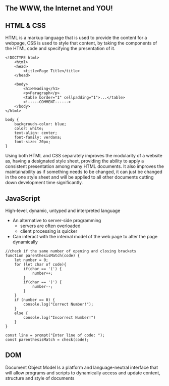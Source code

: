 ## The WWW, the Internet and YOU!


## HTML & CSS
HTML is a markup language that is used to provide the content for a webpage, CSS is used to style that content, by taking the components of the HTML code and specifying the presentation of it. 
```
<!DOCTYPE html>
	<html>
	<head>
		<title>Page Title</title>
	</head>

	<body>
		<h1>Heading</h1>
		<p>Paragraph</p>
		<table border="1" cellpadding="1">...</table>
		<!-----COMMENT------>
	</body>
</html>
```
```
body {
	backgroudn-color: blue;
	color: white;
	text-align: center;
	font-family: verdana;
	font-size: 20px;
}
```
Using both HTML and CSS separately improves the modularity of a website as, having a designated style sheet, providing the ability to apply a consistent presentation among many HTML documents. It also improves the maintainability as if something needs to be changed, it can just be changed in the one style sheet and will be applied to all other documents cutting down development time significantly.

## JavaScript
High-level, dynamic, untyped and interpreted language
- An alternative to server-side programming
	- servers are often overloaded
	- client processing is quicker
- Can interact with the internal model of the web page to alter the page dynamically
```
//check if the same number of opening and closing brackets
function parenthesisMatch(code) {
	let number = 0;
	for (let char of code){
		if(char == '(') {
			number++;
		}
		if(char == ')') {
			number--;
		}
	}
	if (number == 0) {
		console.log("Correct Number!");
	}
	else {
		console.log("Incorrect Number!")
	}
}

const line = prompt("Enter line of code: ");
const parenthesisMatch = check(code);
```

## DOM 
Document Object Model
Is a platform and language-neutral interface that will allow programs and scripts to dynamically access and update content, structure and style of documents